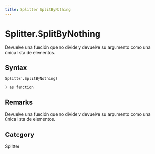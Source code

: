 ```yaml
---
title: Splitter.SplitByNothing
---
```


# Splitter.SplitByNothing


Devuelve una función que no divide y devuelve su argumento como una única lista de elementos.


## Syntax

```powerquery
Splitter.SplitByNothing(

) as function
```


## Remarks

Devuelve una función que no divide y devuelve su argumento como una única lista de elementos.



## Category
Splitter
